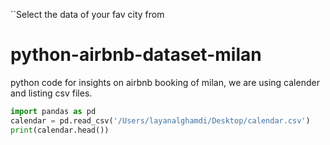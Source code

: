 ``Select the data of your fav city from

# python-airbnb-dataset-milan
python code for insights on airbnb booking of milan, we are using calender and listing csv files.
```python
import pandas as pd 
calendar = pd.read_csv('/Users/layanalghamdi/Desktop/calendar.csv')
print(calendar.head())
```
